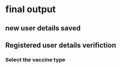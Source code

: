 # final output

## new user details saved

## Registered user details verifiction

### Select the vaccine type

